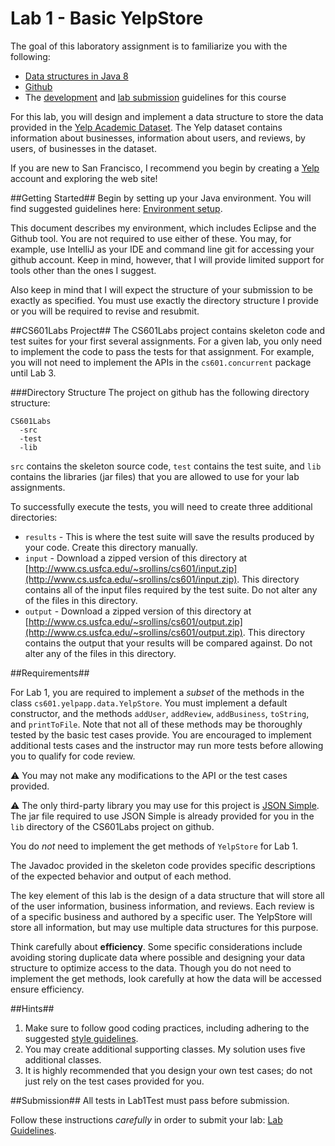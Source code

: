 Lab 1 - Basic YelpStore
==========================

The goal of this laboratory assignment is to familiarize you with the following:

- [Data structures in Java 8](https://docs.oracle.com/javase/8/docs/api/index.html?java/util/package-summary.html)
- [Github](https://github.com/)
- The [development](https://github.com/CS601-F15/lectures/blob/master/Notes/environment.md) and [lab submission](https://github.com/CS601-F15/lectures/blob/master/Notes/labguidelines.md) guidelines for this course

For this lab, you will design and implement a data structure to store the data provided in the [Yelp Academic Dataset](https://www.yelp.com/academic_dataset). The Yelp dataset contains information about businesses, information about users, and reviews, by users, of businesses in the dataset.

If you are new to San Francisco, I recommend you begin by creating a [Yelp](https://www.yelp.com/) account and exploring the web site!

##Getting Started##
Begin by setting up your Java environment. You will find suggested guidelines here: [Environment setup](https://github.com/CS601-F15/lectures/blob/master/Notes/environment.md). 

This document describes my environment, which includes Eclipse and the Github tool. You are not required to use either of these. You may, for example, use IntelliJ as your IDE and command line git for accessing your github account. Keep in mind, however, that I will provide limited support for tools other than the ones I suggest.

Also keep in mind that I will expect the structure of your submission to be exactly as specified. You must use exactly the directory structure I provide or you will be required to revise and resubmit.

##CS601Labs Project##
The CS601Labs project contains skeleton code and test suites for your first several assignments. For a given lab, you only need to implement the code to pass the tests for that assignment. For example, you will not need to implement the APIs in the `cs601.concurrent` package until Lab 3.

###Directory Structure
The project on github has the following directory structure:

```
CS601Labs
  -src
  -test
  -lib
```

`src` contains the skeleton source code, `test` contains the test suite, and `lib` contains the libraries (jar files) that you are allowed to use for your lab assignments.

To successfully execute the tests, you will need to create three additional directories:

- `results` - This is where the test suite will save the results produced by your code. Create this directory manually.
-  `input` - Download a zipped version of this directory at [http://www.cs.usfca.edu/~srollins/cs601/input.zip](http://www.cs.usfca.edu/~srollins/cs601/input.zip). This directory contains all of the input files required by the test suite. Do not alter any of the files in this directory.
-  `output` - Download a zipped version of this directory at [http://www.cs.usfca.edu/~srollins/cs601/output.zip](http://www.cs.usfca.edu/~srollins/cs601/output.zip). This directory contains the output that your results will be compared against. Do not alter any of the files in this directory.

##Requirements##

For Lab 1, you are required to implement a *subset* of the methods in the class `cs601.yelpapp.data.YelpStore`. You must implement a default constructor, and the methods `addUser`, `addReview`, `addBusiness`, `toString`, and `printToFile`. Note that not all of these methods may be thoroughly tested by the basic test cases provide. You are encouraged to implement additional tests cases and the instructor may run more tests before allowing you to qualify for code review.

:warning: You may not make any modifications to the API or the test cases provided.

:warning: The only third-party library you may use for this project is [JSON Simple](https://code.google.com/p/json-simple/). The jar file required to use JSON Simple is already provided for you in the `lib` directory of the CS601Labs project on github. 

You do *not* need to implement the get methods of `YelpStore` for Lab 1.

The Javadoc provided in the skeleton code provides specific descriptions of the expected behavior and output of each method.

The key element of this lab is the design of a data structure that will store all of the user information, business information, and reviews. Each review is of a specific business and authored by a specific user. The YelpStore will store all information, but may use multiple data structures for this purpose.

Think carefully about **efficiency**. Some specific considerations include avoiding storing duplicate data where possible and designing your data structure to optimize access to the data. Though you do not need to implement the get methods, look carefully at how the data will be accessed ensure efficiency.

##Hints##
1. Make sure to follow good coding practices, including adhering to the suggested [style guidelines](https://github.com/CS601-F15/lectures/blob/master/Notes/style.md).
2. You may create additional supporting classes. My solution uses five additional classes. 
3. It is highly recommended that you design your own test cases; do not just rely on the test cases provided for you.


##Submission##
All tests in Lab1Test must pass before submission.

Follow these instructions *carefully* in order to submit your lab: [Lab Guidelines](https://github.com/CS601-F15/lectures/blob/master/Notes/labguidelines.md).